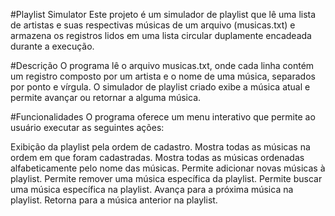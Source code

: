 #Playlist Simulator
Este projeto é um simulador de playlist que lê uma lista de artistas e suas respectivas músicas de um arquivo (musicas.txt) e armazena os registros lidos em uma lista circular duplamente encadeada durante a execução.

#Descrição
O programa lê o arquivo musicas.txt, onde cada linha contém um registro composto por um artista e o nome de uma música, separados por ponto e vírgula. O simulador de playlist criado exibe a música atual e permite avançar ou retornar a alguma música.

#Funcionalidades
O programa oferece um menu interativo que permite ao usuário executar as seguintes ações:

Exibição da playlist pela ordem de cadastro.
Mostra todas as músicas na ordem em que foram cadastradas.
Mostra todas as músicas ordenadas alfabeticamente pelo nome das músicas.
Permite adicionar novas músicas à playlist.
Permite remover uma música específica da playlist.
Permite buscar uma música específica na playlist.
Avança para a próxima música na playlist.
Retorna para a música anterior na playlist.

